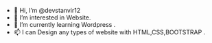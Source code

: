 - 👋 Hi, I’m @devstanvir12
- 👀 I’m interested in Website.
- 🌱 I’m currently learning Wordpress .
- 📫 I can Design any types of website with HTML,CSS,BOOTSTRAP .

<!---
devstanvir12/devstanvir12 is a ✨ special ✨ repository because its `README.md` (this file) appears on your GitHub profile.
You can click the Preview link to take a look at your changes.
--->
